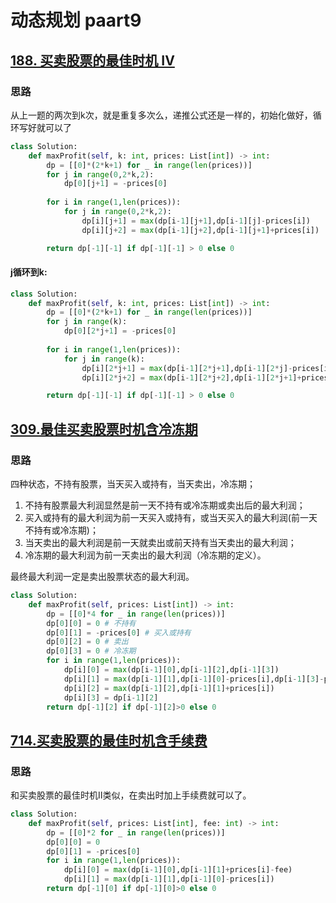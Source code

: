# 动态规划 paart9
## [188. 买卖股票的最佳时机 IV](https://leetcode.cn/problems/best-time-to-buy-and-sell-stock-iv/description/)

### 思路
从上一题的两次到k次，就是重复多次么，递推公式还是一样的，初始化做好，循环写好就可以了
```python
class Solution:
    def maxProfit(self, k: int, prices: List[int]) -> int:
        dp = [[0]*(2*k+1) for _ in range(len(prices))]
        for j in range(0,2*k,2):
            dp[0][j+1] = -prices[0]
        
        for i in range(1,len(prices)):
            for j in range(0,2*k,2):
                dp[i][j+1] = max(dp[i-1][j+1],dp[i-1][j]-prices[i])
                dp[i][j+2] = max(dp[i-1][j+2],dp[i-1][j+1]+prices[i])

        return dp[-1][-1] if dp[-1][-1] > 0 else 0
```

#### j循环到k:

```python
class Solution:
    def maxProfit(self, k: int, prices: List[int]) -> int:
        dp = [[0]*(2*k+1) for _ in range(len(prices))]
        for j in range(k):
            dp[0][2*j+1] = -prices[0]
        
        for i in range(1,len(prices)):
            for j in range(k):
                dp[i][2*j+1] = max(dp[i-1][2*j+1],dp[i-1][2*j]-prices[i])
                dp[i][2*j+2] = max(dp[i-1][2*j+2],dp[i-1][2*j+1]+prices[i])

        return dp[-1][-1] if dp[-1][-1] > 0 else 0
```

## [309.最佳买卖股票时机含冷冻期](https://leetcode.cn/problems/best-time-to-buy-and-sell-stock-with-cooldown/)

### 思路
四种状态，不持有股票，当天买入或持有，当天卖出，冷冻期；
1. 不持有股票最大利润显然是前一天不持有或冷冻期或卖出后的最大利润；
2. 买入或持有的最大利润为前一天买入或持有，或当天买入的最大利润(前一天不持有或冷冻期)；
3. 当天卖出的最大利润是前一天就卖出或前天持有当天卖出的最大利润；
4. 冷冻期的最大利润为前一天卖出的最大利润（冷冻期的定义）。

最终最大利润一定是卖出股票状态的最大利润。

```python
class Solution:
    def maxProfit(self, prices: List[int]) -> int:
        dp = [[0]*4 for _ in range(len(prices))]
        dp[0][0] = 0 # 不持有
        dp[0][1] = -prices[0] # 买入或持有
        dp[0][2] = 0 # 卖出
        dp[0][3] = 0 # 冷冻期
        for i in range(1,len(prices)):
            dp[i][0] = max(dp[i-1][0],dp[i-1][2],dp[i-1][3])
            dp[i][1] = max(dp[i-1][1],dp[i-1][0]-prices[i],dp[i-1][3]-prices[i])
            dp[i][2] = max(dp[i-1][2],dp[i-1][1]+prices[i])
            dp[i][3] = dp[i-1][2]
        return dp[-1][2] if dp[-1][2]>0 else 0
```

## [714.买卖股票的最佳时机含手续费](https://leetcode.cn/problems/best-time-to-buy-and-sell-stock-with-transaction-fee/)

### 思路
和买卖股票的最佳时机Ⅱ类似，在卖出时加上手续费就可以了。
```python
class Solution:
    def maxProfit(self, prices: List[int], fee: int) -> int:
        dp = [[0]*2 for _ in range(len(prices))]
        dp[0][0] = 0
        dp[0][1] = -prices[0]
        for i in range(1,len(prices)):
            dp[i][0] = max(dp[i-1][0],dp[i-1][1]+prices[i]-fee)
            dp[i][1] = max(dp[i-1][1],dp[i-1][0]-prices[i])
        return dp[-1][0] if dp[-1][0]>0 else 0
```
